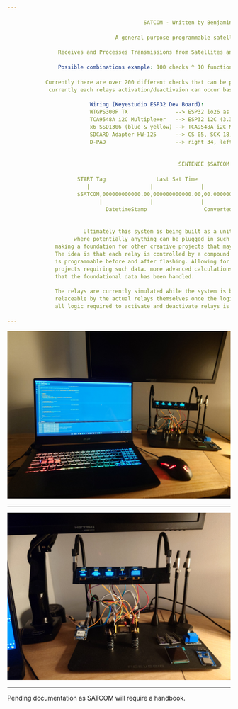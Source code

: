 ```yaml
---

                                           SATCOM - Written by Benjamin Jack Cullen.

                                  A general purpose programmable satellite and inertial switch. 

                Receives and Processes Transmissions from Satellites and makes the data available for calculations.

                Possible combinations example: 100 checks ^ 10 functions = 100,000,000,000,000,000,000 combinations.
                                                                           100 Quintillion.
            Currently there are over 200 different checks that can be performed using just several small primitive functions and
             currently each relays activation/deactivaion can occur based on up to 10 different checks resulting true or false. 
                                      
                          Wiring (Keyestudio ESP32 Dev Board):
                          WTGPS300P TX               --> ESP32 io26 as RXD (5v)
                          TCA9548A i2C Multiplexer   --> ESP32 i2C (3.3v. ensure 3.3 not 5v or you will have periodic panel chaos)
                          x6 SSD1306 (blue & yellow) --> TCA9548A i2C Multiplexer (wrired from sda/sdc 7 down)
                          SDCARD Adapter HW-125      --> CS 05, SCK 18, MOSI 23, MISO 19, VCC 5v (Optional)
                          D-PAD                      --> right 34, left 33, up 32, down 39, select 36


                                                      SENTENCE $SATCOM
                                                                                    
                      START Tag                Last Sat Time                    Converted Longitude        
                         |                   |               |                   |               |                  
                      $SATCOM,000000000000.00,000000000000.00,00.00000000000000,00.00000000000000,*Z
                             |               |               |                 |                              
                               DatetimeStamp                  Converted Latitude                                 


                        Ultimately this system is being built as a unit to turn on/off multiplexed relays (40+)
                     where potentially anything can be plugged in such as simple modules or pre-programmed MCU's, 
               making a foundation for other creative projects that may make use of such satellite and or inertial data.
               The idea is that each relay is controlled by a compound of logic (limited by memory), and the logic itself
               is programmable before and after flashing. Allowing for a reusable and general purpose system for any future
               projects requiring such data. more advanced calculations are intended, such as emphemeris, astronomical etc. now
               that the foundational data has been handled.

               The relays are currently simulated while the system is being built and the simulation is designed to be easily
               relaceable by the actual relays themselves once the logic has been completed to a satisfactory degree and currently
               all logic required to activate and deactivate relays is in place. 

---
```


![plot](./resources/img_001.JPG)

---

![plot](./resources/img_000.JPG)

---

Pending documentation as SATCOM will require a handbook.
